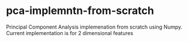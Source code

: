 # pca-implemntn-from-scratch
Principal Component Analysis implemenation from scratch using Numpy. Current implementation is for 2 dimensional features

